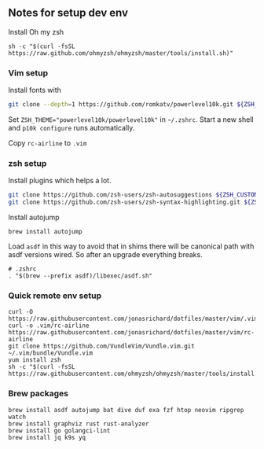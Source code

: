 ## Notes for setup dev env

Install Oh my zsh

```
sh -c "$(curl -fsSL https://raw.github.com/ohmyzsh/ohmyzsh/master/tools/install.sh)"
```

### Vim setup

Install fonts with

```bash
git clone --depth=1 https://github.com/romkatv/powerlevel10k.git ${ZSH_CUSTOM:-~/.oh-my-zsh/custom}/themes/powerlevel10k
```

Set `ZSH_THEME="powerlevel10k/powerlevel10k"` in `~/.zshrc`. Start a new shell and `p10k configure` runs automatically.

Copy `rc-airline` to `.vim`

### zsh setup

Install plugins which helps a lot.

```bash
git clone https://github.com/zsh-users/zsh-autosuggestions ${ZSH_CUSTOM:-~/.oh-my-zsh/custom}/plugins/zsh-autosuggestions
git clone https://github.com/zsh-users/zsh-syntax-highlighting.git ${ZSH_CUSTOM:-~/.oh-my-zsh/custom}/plugins/zsh-syntax-highlighting
```

Install autojump

```
brew install autojump
```

Load `asdf` in this way to avoid that in shims there will be canonical path with asdf versions wired.
So after an upgrade everything breaks.

```
# .zshrc
. "$(brew --prefix asdf)/libexec/asdf.sh"
```

### Quick remote env setup

```
curl -O https://raw.githubusercontent.com/jonasrichard/dotfiles/master/vim/.vimrc
curl -o .vim/rc-airline https://raw.githubusercontent.com/jonasrichard/dotfiles/master/vim/rc-airline
git clone https://github.com/VundleVim/Vundle.vim.git ~/.vim/bundle/Vundle.vim
yum install zsh
sh -c "$(curl -fsSL https://raw.githubusercontent.com/ohmyzsh/ohmyzsh/master/tools/install.sh)"
```

### Brew packages

```
brew install asdf autojump bat dive duf exa fzf htop neovim ripgrep watch
brew install graphviz rust rust-analyzer
brew install go golangci-lint
brew install jq k9s yq
```
